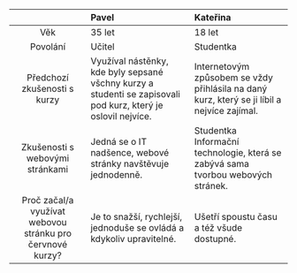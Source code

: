 |     | Pavel | Kateřina |
| :---: | :--- | :---|
| Věk | 35 let | 18 let |
| Povolání | Učitel | Studentka |
| Předchozí zkušenosti s kurzy | Využíval nástěnky, kde byly sepsané všchny kurzy a studenti se zapisovali pod kurz, který je oslovil nejvíce. | Internetovým způsobem se vždy přihlásila na daný kurz, který se ji líbil a nejvíce zajímal. |
| Zkušenosti s webovými stránkami | Jedná se o IT nadšence, webové stránky navštěvuje jednodenně. | Studentka Informační technologie, která se zabývá sama tvorbou webových stránek. |
| Proč začal/a využívat webovou stránku pro červnové kurzy? | Je to snažší, rychlejší, jednoduše se ovládá a kdykoliv upravitelné. | Ušetří spoustu času a též všude dostupné. |

